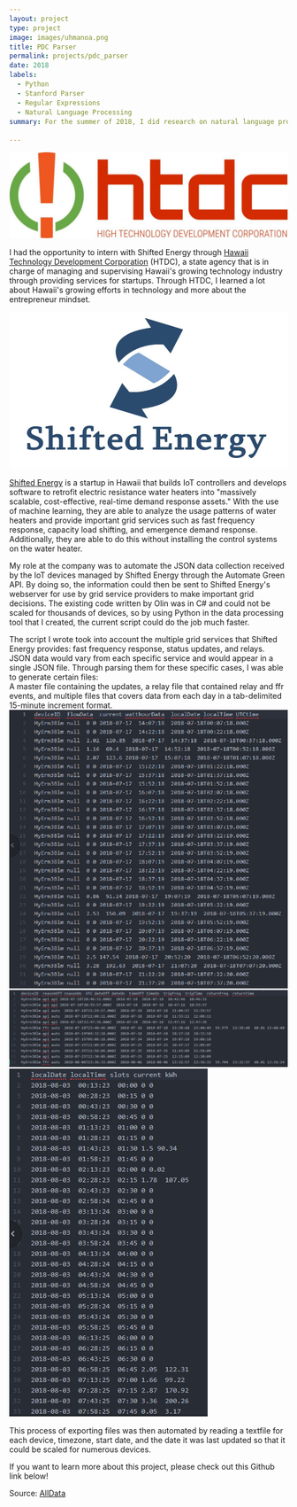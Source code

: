 ```yaml
---
layout: project
type: project
image: images/uhmanoa.png
title: PDC Parser
permalink: projects/pdc_parser
date: 2018
labels:
  - Python
  - Stanford Parser
  - Regular Expressions
  - Natural Language Processing
summary: For the summer of 2018, I did research on natural language processing with Dr. David Chin from the University of Hawaii at Manoa. On the request of the Pacific Disaster center (PDC), we worked to implement a Natural Language Processing solution to better summarize information from unstandardized disaster data from events such as volcanoes, tsunamis, and cyclones. By using auto-correct APIs and the Stanford Parser, we generated XML files through extracting specific data from text files using regular expressions and word dependency relationships.

---
```

<img class class="ui medium right floated rounded image" src="../images/htdc.png">

I had the opportunity to intern with Shifted Energy through [Hawaii Technology Development Corporation](https://www.htdc.org/about/) (HTDC), a state agency that is in charge of managing and supervising Hawaii's growing technology industry through providing services for startups. Through HTDC, I learned a lot about Hawaii's growing efforts in technology and more about the entrepreneur mindset.

<img class class="ui medium right floated rounded image" src="../images/shifted.png">


[Shifted Energy](https://www.shiftedenergy.com/) is a startup in Hawaii that builds IoT controllers and develops software to retrofit electric resistance water heaters into "massively scalable, cost-effective, real-time demand response assets." With the use of machine learning, they are able to analyze the usage patterns of water heaters and provide important grid services such as fast frequency response, capacity load shifting, and emergence demand response. Additionally, they are able to do this without installing the control systems on the water heater.


My role at the company was to automate the JSON data collection received by the IoT devices managed by Shifted Energy through the Automate Green API. By doing so, the information could then be sent to Shifted Energy's webserver for use by grid service providers to make important grid decisions. The existing code written by Olin was in C# and could not be scaled for thousands of devices, so by using Python in the data processing tool that I created, the current script could do the job much faster.


The script I wrote took into account the multiple grid services that Shifted Energy provides: fast frequency response, status updates, and relays. JSON data would vary from each specific service and would appear in a single JSON file. Through parsing them for these specific cases, I was able to generate certain files:  
A master file containing the updates, a relay file that contained relay and ffr events, and multiple files that covers data from each day in a tab-delimited 15-minute increment format. <img class class="ui large right floated rounded image" src="../images/master.png"> <br><img class class="ui large right floated rounded image" src="../images/relay.png"> <br> <img class class="ui medium right floated rounded image" src="../images/increment.png"> <br>

This process of exporting files was then automated by reading a textfile for each device, timezone, start date, and the date it was last updated so that it could be scaled for numerous devices. 


If you want to learn more about this project, please check out this Github link below!

Source: <a href="https://github.com/fpang0502/shifted_parser"><i class="large github icon"></i>AllData</a>
